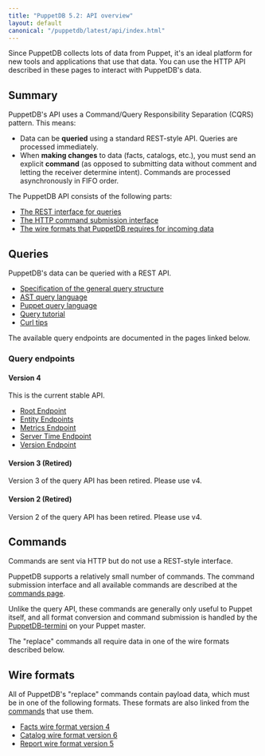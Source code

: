 ```yaml
---
title: "PuppetDB 5.2: API overview"
layout: default
canonical: "/puppetdb/latest/api/index.html"
---
```


[commands]: ./command/v1/commands.markdown
[termini]: ../connect_puppet_master.markdown
[ast]: ./query/v4/ast.markdown
[pql]: ./query/v4/pql.markdown

Since PuppetDB collects lots of data from Puppet, it's an ideal platform for new tools and applications that use that data. You can use the HTTP API described in these pages to interact with PuppetDB's data.

Summary
-----

PuppetDB's API uses a Command/Query Responsibility Separation (CQRS) pattern. This means:

* Data can be **queried** using a standard REST-style API. Queries are processed immediately.
* When **making changes** to data (facts, catalogs, etc.), you must send an explicit **command** (as opposed to submitting data without comment and letting the receiver determine intent). Commands are processed asynchronously in FIFO order.

The PuppetDB API consists of the following parts:

* [The REST interface for queries](#queries)
* [The HTTP command submission interface](#commands)
* [The wire formats that PuppetDB requires for incoming data](#wire-formats)

Queries
-----

PuppetDB's data can be queried with a REST API.

* [Specification of the general query structure](./query/v4/query.markdown)
* [AST query language][ast]
* [Puppet query language][pql]
* [Query tutorial](./query/tutorial.markdown)
* [Curl tips](./query/curl.markdown)

The available query endpoints are documented in the pages linked below.

### Query endpoints

#### Version 4

This is the current stable API.

* [Root Endpoint](./query/v4/index.markdown)
* [Entity Endpoints](./query/v4/entities.markdown)
* [Metrics Endpoint](./metrics/v1/mbeans.markdown)
* [Server Time Endpoint](./meta/v1/server-time.markdown)
* [Version Endpoint](./meta/v1/version.markdown)

#### Version 3 (Retired)

Version 3 of the query API has been retired. Please use v4.

#### Version 2 (Retired)

Version 2 of the query API has been retired. Please use v4.

Commands
-----

Commands are sent via HTTP but do not use a REST-style interface.

PuppetDB supports a relatively small number of commands. The command submission interface and all available commands are described at the [commands page][commands].

Unlike the query API, these commands are generally only useful to Puppet itself, and all format conversion and command submission is handled by the [PuppetDB-termini][termini] on your Puppet master.

The "replace" commands all require data in one of the wire formats described below.

Wire formats
-----

All of PuppetDB's "replace" commands contain payload data, which must be in one of the following formats. These formats are also linked from the [commands](#commands) that use them.

* [Facts wire format version 4](./wire_format/facts_format_v4.markdown)
* [Catalog wire format version 6](./wire_format/catalog_format_v6.markdown)
* [Report wire format version 5](./wire_format/report_format_v5.markdown)
